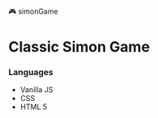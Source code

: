 🎮 simonGame
<h1>Classic Simon Game</h1>
<h3>Languages</h3>
<ul>
  <li>Vanilla JS</li>
  <li>CSS</li>
  <li>HTML 5</li>
</ul>
